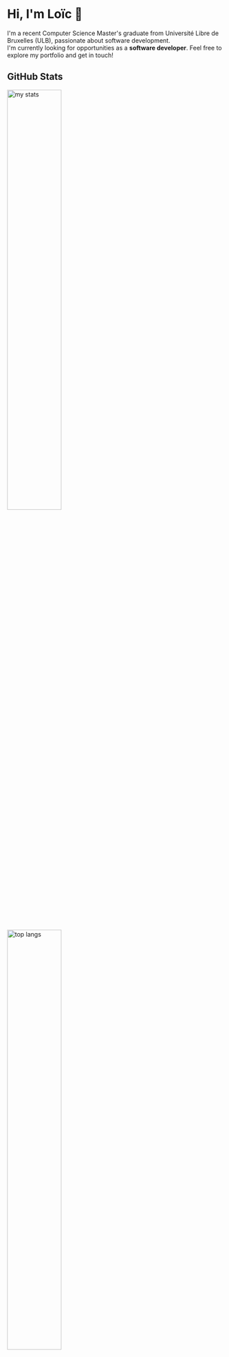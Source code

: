 # Hi, I'm Loïc 👋

I'm a recent Computer Science Master's graduate from Université Libre de Bruxelles (ULB), passionate about software development.  
I'm currently looking for opportunities as a **software developer**. Feel free to explore my portfolio and get in touch!

## GitHub Stats

<img alt="my stats" width="50%" src="https://github-readme-stats.vercel.app/api?username=lobernar&hide=contribs,prs,issues&show_icons=true&theme=merko&rank_icon=github"/>
<img alt="top langs" width="50%" src="https://github-readme-stats.vercel.app/api/top-langs/?username=lobernar&size_weight=0.5&count_weight=0.5&langs_count=7&layout=compact&theme=merko"/>

